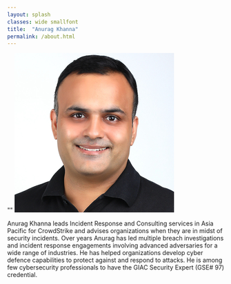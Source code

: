 ```yaml
---
layout: splash
classes: wide smallfont
title:  "Anurag Khanna"
permalink: /about.html
---
```

  
  ""
![Anurag Khanna](/resources/raw/anurag-pic.jpeg "Anurag Khanna")
  
  
Anurag Khanna leads Incident Response and Consulting services in Asia Pacific for CrowdStrike and advises organizations when they are in midst of security incidents. Over years Anurag has led multiple breach investigations and incident response engagements involving advanced adversaries for a wide range of industries. He has helped organizations develop cyber defence capabilities to protect against and respond to attacks. He is among few cybersecurity professionals to have the GIAC Security Expert (GSE# 97) credential.  